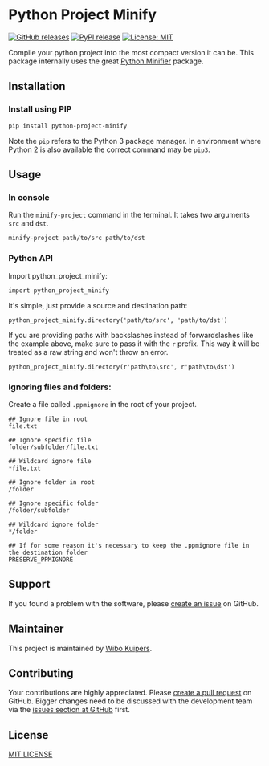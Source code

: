 # Python Project Minify

[![GitHub releases](https://img.shields.io/github/v/release/w-kuipers/python-project-minify)](https://github.com/w-kuipers/python-project-minify/releases)
[![PyPI release](https://img.shields.io/pypi/v/python-project-minify.svg)](https://pypi.org/project/python-project-minify/)
[![License: MIT](https://img.shields.io/badge/License-MIT-yellow.svg)](https://opensource.org/licenses/MIT)

Compile your python project into the most compact version it can be. 
This package internally uses the great [Python Minifier](https://github.com/dflook/python-minifier) package.



## Installation

### Install using PIP

    pip install python-project-minify

Note the `pip` refers to the Python 3 package manager. In environment where Python 2 is also available the correct command may be `pip3`.

## Usage

### In console

Run the `minify-project` command in the terminal. It takes two arguments `src` and `dst`.

    minify-project path/to/src path/to/dst

### Python API

Import python_project_minify:

    import python_project_minify

It's simple, just provide a source and destination path:

    python_project_minify.directory('path/to/src', 'path/to/dst')

If you are providing paths with backslashes instead of forwardslashes like the example above, make sure to pass it with the `r` prefix. This way it will be treated as a raw string and won't throw an error.

    python_project_minify.directory(r'path\to\src', r'path\to\dst')

### Ignoring files and folders:
Create a file called `.ppmignore` in the root of your project.

    ## Ignore file in root
    file.txt

    ## Ignore specific file
    folder/subfolder/file.txt

    ## Wildcard ignore file
    *file.txt

    ## Ignore folder in root
    /folder

    ## Ignore specific folder
    /folder/subfolder

    ## Wildcard ignore folder
    */folder

    ## If for some reason it's necessary to keep the .ppmignore file in the destination folder
    PRESERVE_PPMIGNORE

## Support

If you found a problem with the software, please [create an issue](https://github.com/w-kuipers/python-project-minify/issues) on GitHub.

## Maintainer

This project is maintained by [Wibo Kuipers](https://github.com/w-kuipers).

## Contributing

Your contributions are highly appreciated. Please [create a pull request](https://github.com/w-kuipers/python-project-minify/pulls) on GitHub. Bigger changes need to be discussed with the development team via the [issues section at GitHub](https://github.com/w-kuipers/python-project-minify/issues) first.


## License

[MIT LICENSE](https://github.com/w-kuipers/simpleUID/blob/master/LICENSE)

